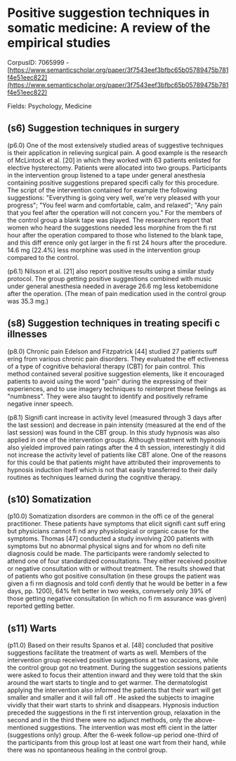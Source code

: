 # Positive suggestion techniques in somatic medicine: A review of the empirical studies

CorpusID: 7065999 - [https://www.semanticscholar.org/paper/3f7543eef3bfbc65b05789475b781f4e51eec822](https://www.semanticscholar.org/paper/3f7543eef3bfbc65b05789475b781f4e51eec822)

Fields: Psychology, Medicine

## (s6) Suggestion techniques in surgery
(p6.0) One of the most extensively studied areas of suggestive techniques is their application in relieving surgical pain. A good example is the research of McLintock et al. [20] in which they worked with 63 patients enlisted for elective hysterectomy. Patients were allocated into two groups. Participants in the intervention group listened to a tape under general anesthesia containing positive suggestions prepared specifi cally for this procedure. The script of the intervention contained for example the following suggestions: "Everything is going very well, we're very pleased with your progress"; "You feel warm and comfortable, calm, and relaxed"; "Any pain that you feel after the operation will not concern you." For the members of the control group a blank tape was played. The researchers report that women who heard the suggestions needed less morphine from the fi rst hour after the operation compared to those who listened to the blank tape, and this diff erence only got larger in the fi rst 24 hours after the procedure. 14.6 mg (22.4%) less morphine was used in the intervention group compared to the control.

(p6.1) Nilsson et al. [21] also report positive results using a similar study protocol. The group getting positive suggestions combined with music under general anesthesia needed in average 26.6 mg less ketobemidone after the operation. (The mean of pain medication used in the control group was 35.3 mg.)
## (s8) Suggestion techniques in treating specifi c illnesses
(p8.0) Chronic pain Edelson and Fitzpatrick [44] studied 27 patients suff ering from various chronic pain disorders. They evaluated the eff ectiveness of a type of cognitive behavioral therapy (CBT) for pain control. This method contained several positive suggestion elements, like it encouraged patients to avoid using the word "pain" during the expressing of their experiences, and to use imagery techniques to reinterpret these feelings as "numbness". They were also taught to identify and positively reframe negative inner speech.

(p8.1) Signifi cant increase in activity level (measured through 3 days after the last session) and decrease in pain intensity (measured at the end of the last session) was found in the CBT group. In this study hypnosis was also applied in one of the intervention groups. Although treatment with hypnosis also yielded improved pain ratings after the 4 th session, interestingly it did not increase the activity level of patients like CBT alone. One of the reasons for this could be that patients might have attributed their improvements to hypnosis induction itself which is not that easily transferred to their daily routines as techniques learned during the cognitive therapy.
## (s10) Somatization
(p10.0) Somatization disorders are common in the offi ce of the general practitioner. These patients have symptoms that elicit signifi cant suff ering but physicians cannot fi nd any physiological or organic cause for the symptoms. Thomas [47] conducted a study involving 200 patients with symptoms but no abnormal physical signs and for whom no defi nite diagnosis could be made. The participants were randomly selected to attend one of four standardized consultations. They either received positive or negative consultation with or without treatment. The results showed that of patients who got positive consultation (in these groups the patient was given a fi rm diagnosis and told confi dently that he would be better in a few days, pp. 1200), 64% felt better in two weeks, conversely only 39% of those getting negative consultation (in which no fi rm assurance was given) reported getting better.
## (s11) Warts
(p11.0) Based on their results Spanos et al. [48] concluded that positive suggestions facilitate the treatment of warts as well. Members of the intervention group received positive suggestions at two occasions, while the control group got no treatment. During the suggestion sessions patients were asked to focus their attention inward and they were told that the skin around the wart starts to tingle and to get warmer. The dermatologist applying the intervention also informed the patients that their wart will get smaller and smaller and it will fall off . He asked the subjects to imagine vividly that their wart starts to shrink and disappears. Hypnosis induction preceded the suggestions in the fi rst intervention group, relaxation in the second and in the third there were no adjunct methods, only the above-mentioned suggestions. The intervention was most effi cient in the latter (suggestions only) group. After the 6-week follow-up period one-third of the participants from this group lost at least one wart from their hand, while there was no spontaneous healing in the control group.
